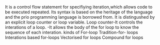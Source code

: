 ﻿---
Layout: 
Title:  "For-loop"
date:   2017-08-09 08:21:45 +0200
categories: 
---
It is a control flow statement for specifiying iteration,which allows code to be executed repeated.
Its syntax is based on the heritage of the language  and the prio programming language is borrowed from.
It  is distingushed by an explicit  loop counter or loop variable.
Loop counter-It controls the interations of a loop.
            -It allows the body of the for loop to know  the sequence of each interation.
kinds of For-loop
Tradition-for- loops
Interations based for-loops
Vectorised for loops
Compound for loops